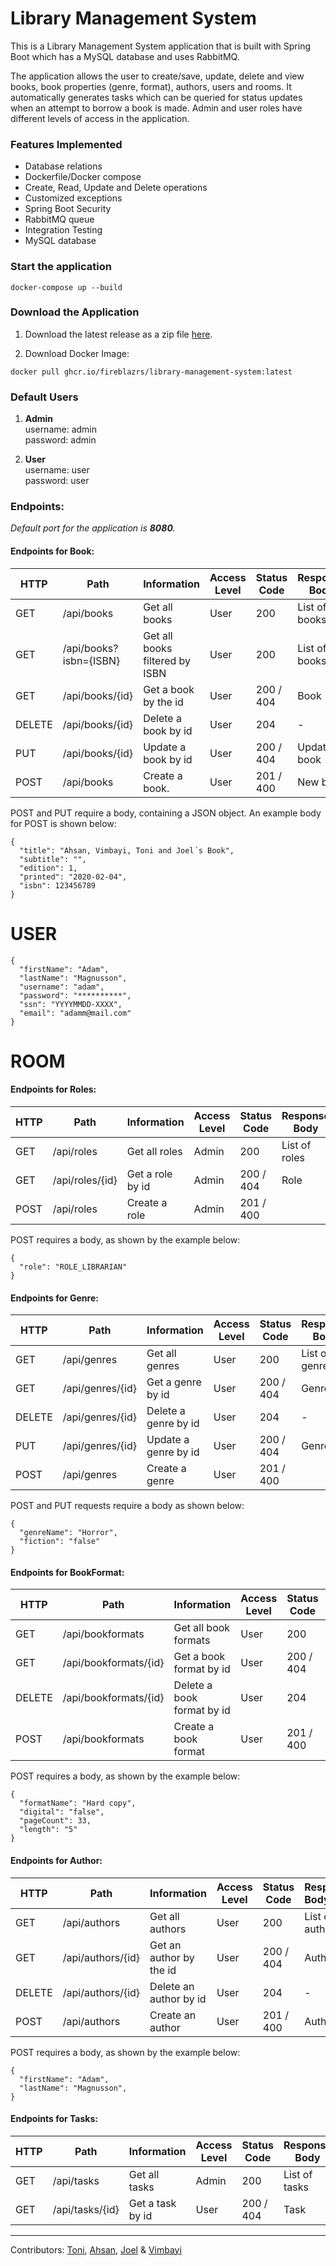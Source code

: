 
# Library Management System

This is a Library Management System application that is built with Spring Boot which has a MySQL database and uses RabbitMQ. 

The application allows the user to create/save, update, delete and view books, book properties (genre, format), authors,  users and rooms. It automatically generates tasks which can be queried for status updates when an attempt to borrow a book is made. Admin and user roles have different levels of access in the application.
 

### Features Implemented
- Database relations
- Dockerfile/Docker compose
- Create, Read, Update and Delete operations
- Customized exceptions
- Spring Boot Security 
- RabbitMQ queue
- Integration Testing
- MySQL database 


### Start the application

```
docker-compose up --build
```
### Download the Application

1. Download the latest release as a zip file [here](https://github.com/fireblazrs/library-management-system/pkgs/container/library-management-system).

2. Download Docker Image:
```
docker pull ghcr.io/fireblazrs/library-management-system:latest
   ```

### Default Users

1. **Admin**     
   username: admin   
   password: admin    


2. **User**   
   username: user   
   password: user
 

### Endpoints:

_Default port for the application is **8080**._   

#### Endpoints for Book:

| HTTP   | Path                   | Information                    | Access Level | Status Code | Response Body |
|--------|------------------------|--------------------------------|--------------|-------------|---------------|
| GET    | /api/books             | Get all books                  | User         | 200         | List of books |
| GET    | /api/books?isbn={ISBN} | Get all books filtered by ISBN | User         | 200         | List of books |
| GET    | /api/books/{id}        | Get a book by the id           | User         | 200 / 404   | Book          |
| DELETE | /api/books/{id}        | Delete a book by id            | User         | 204         | -             |
| PUT    | /api/books/{id}        | Update a book by id            | User         | 200 / 404   | Updated book  |
| POST   | /api/books             | Create a book.                 | User         | 201 / 400   | New book      |

POST and PUT require a body, containing a JSON object.
An example body for POST is shown below:


    {
      "title": "Ahsan, Vimbayi, Toni and Joel´s Book",
      "subtitle": "",
      "edition": 1,
      "printed": "2020-02-04",
      "isbn": 123456789
    }

# USER

    {
      "firstName": "Adam",
      "lastName": "Magnusson",
      "username": "adam",
      "password": "**********",
      "ssn": "YYYYMMDD-XXXX",
      "email": "adamm@mail.com"
    }


# ROOM


#### Endpoints for Roles:

| HTTP | Path            | Information      | Access Level | Status Code | Response Body |
|------|-----------------|------------------|--------------|-------------|---------------|
| GET  | /api/roles      | Get all roles    | Admin        | 200         | List of roles |
| GET  | /api/roles/{id} | Get a role by id | Admin        | 200 / 404   | Role          |
| POST | /api/roles      | Create a role    | Admin        | 201 / 400   |               |
POST requires a body, as shown by the example below:

    {
      "role": "ROLE_LIBRARIAN"
    }


#### Endpoints for Genre:

| HTTP   | Path             | Information          | Access Level | Status Code | Response Body  |
|--------|------------------|----------------------|--------------|-------------|----------------|
| GET    | /api/genres      | Get all genres       | User         | 200         | List of genres |
| GET    | /api/genres/{id} | Get a genre by id    | User         | 200 / 404   | Genre          |
| DELETE | /api/genres/{id} | Delete a genre by id | User         | 204         | -              |
| PUT    | /api/genres/{id} | Update a genre by id | User         | 200 / 404   | Genre          |
| POST   | /api/genres      | Create a genre       | User         | 201 / 400   |                |
POST and PUT requests require a body as shown below:

    {
      "genreName": "Horror",
      "fiction": "false"
    }


#### Endpoints for BookFormat:

| HTTP   | Path                  | Information                | Access Level | Status Code | Response Body   |
|--------|-----------------------|----------------------------|--------------|-------------|-----------------|
| GET    | /api/bookformats      | Get all book formats       | User         | 200         | List of formats |
| GET    | /api/bookformats/{id} | Get a book format by id    | User         | 200 / 404   | Format          |
| DELETE | /api/bookformats/{id} | Delete a book format by id | User         | 204         | -               |
| POST   | /api/bookformats      | Create a book format       | User         | 201 / 400   | New format      |

POST requires a body, as shown by the example below:

    {
      "formatName": "Hard copy",
      "digital": "false",
      "pageCount": 33,
      "length": "5"
    }


#### Endpoints for Author:

| HTTP   | Path              | Information             | Access Level | Status Code | Response Body   |
|--------|-------------------|-------------------------|--------------|-------------|:----------------|
| GET    | /api/authors      | Get all authors         | User         | 200         | List of authors |
| GET    | /api/authors/{id} | Get an author by the id | User         | 200 / 404   | Author          |
| DELETE | /api/authors/{id} | Delete an author by id  | User         | 204         | -               |
| POST   | /api/authors      | Create an author        | User         | 201 / 400   | Author          |
POST requires a body, as shown by the example below:

    {
      "firstName": "Adam",
      "lastName": "Magnusson",
    }


#### Endpoints for Tasks:

| HTTP | Path            | Information      | Access Level | Status Code | Response Body |
|------|-----------------|------------------|--------------|-------------|---------------|
| GET  | /api/tasks      | Get all tasks    | Admin        | 200         | List of tasks |
| GET  | /api/tasks/{id} | Get a task by id | User         | 200 / 404   | Task          |


______________________________________________________________________________________________________________________________________________________________________________       
Contributors: [Toni](https://github.com/ToniKaru), [Ahsan](https://github.com/Ahsanadam), [Joel](https://github.com/joejoh84) & [Vimbayi](https://github.com/Vimbayinashe)
